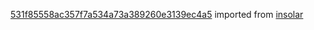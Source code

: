 [531f85558ac357f7a534a73a389260e3139ec4a5](https://github.com/insolar/insolar/commit/531f85558ac357f7a534a73a389260e3139ec4a5) imported from [insolar](https://github.com/insolar/insolar)
